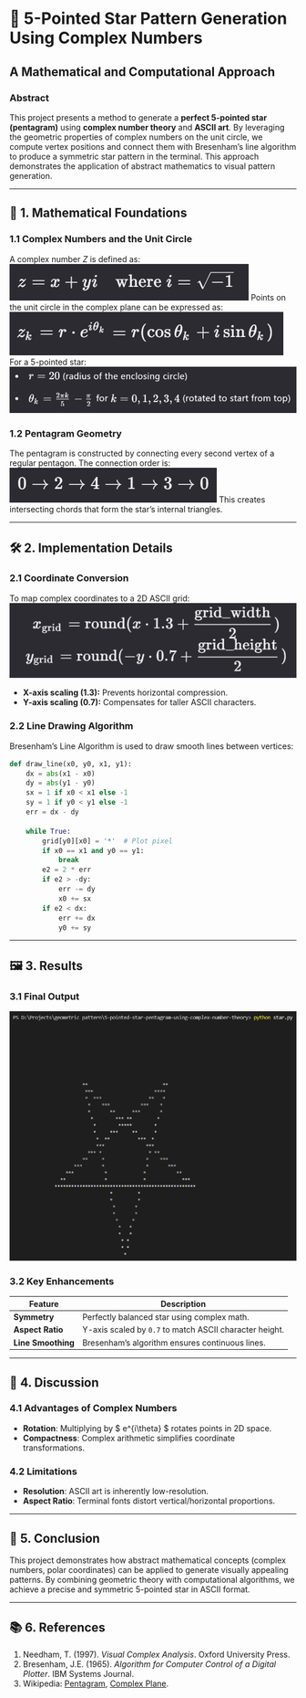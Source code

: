 # 🌟 5-Pointed Star Pattern Generation Using Complex Numbers  
## A Mathematical and Computational Approach  

### Abstract  
This project presents a method to generate a **perfect 5-pointed star (pentagram)** using **complex number theory** and **ASCII art**. By leveraging the geometric properties of complex numbers on the unit circle, we compute vertex positions and connect them with Bresenham’s line algorithm to produce a symmetric star pattern in the terminal. This approach demonstrates the application of abstract mathematics to visual pattern generation.

---

## 🧮 1. Mathematical Foundations  

### 1.1 Complex Numbers and the Unit Circle  
A complex number *Z* is defined as:  
![alt text](image-1.png) 
Points on the unit circle in the complex plane can be expressed as:  
![alt text](image-2.png) 
For a 5-pointed star:  
![alt text](image-3.png)

### 1.2 Pentagram Geometry  
The pentagram is constructed by connecting every second vertex of a regular pentagon. The connection order is:  
![alt text](image-4.png) 
This creates intersecting chords that form the star’s internal triangles.

---

## 🛠️ 2. Implementation Details  

### 2.1 Coordinate Conversion  
To map complex coordinates to a 2D ASCII grid:  
![alt text](image-5.png) 
- **X-axis scaling (1.3):** Prevents horizontal compression.  
- **Y-axis scaling (0.7):** Compensates for taller ASCII characters.  

### 2.2 Line Drawing Algorithm  
Bresenham’s Line Algorithm is used to draw smooth lines between vertices:  
```python
def draw_line(x0, y0, x1, y1):
    dx = abs(x1 - x0)
    dy = abs(y1 - y0)
    sx = 1 if x0 < x1 else -1
    sy = 1 if y0 < y1 else -1
    err = dx - dy

    while True:
        grid[y0][x0] = '*'  # Plot pixel
        if x0 == x1 and y0 == y1:
            break
        e2 = 2 * err
        if e2 > -dy:
            err -= dy
            x0 += sx
        if e2 < dx:
            err += dx
            y0 += sy
```

---

## 🖼️ 3. Results  

### 3.1 Final Output  
![alt text](image-6.png)

### 3.2 Key Enhancements  
| Feature | Description |
|--------|-------------|
| **Symmetry** | Perfectly balanced star using complex math. |
| **Aspect Ratio** | Y-axis scaled by `0.7` to match ASCII character height. |
| **Line Smoothing** | Bresenham’s algorithm ensures continuous lines. |

---

## 📌 4. Discussion  

### 4.1 Advantages of Complex Numbers  
- **Rotation**: Multiplying by $ e^{i\theta} $ rotates points in 2D space.  
- **Compactness**: Complex arithmetic simplifies coordinate transformations.  

### 4.2 Limitations  
- **Resolution**: ASCII art is inherently low-resolution.  
- **Aspect Ratio**: Terminal fonts distort vertical/horizontal proportions.  

---

## 🚀 5. Conclusion  

This project demonstrates how abstract mathematical concepts (complex numbers, polar coordinates) can be applied to generate visually appealing patterns. By combining geometric theory with computational algorithms, we achieve a precise and symmetric 5-pointed star in ASCII format.

---

## 📚 6. References  
1. Needham, T. (1997). *Visual Complex Analysis*. Oxford University Press.  
2. Bresenham, J.E. (1965). *Algorithm for Computer Control of a Digital Plotter*. IBM Systems Journal.  
3. Wikipedia: [Pentagram](https://en.wikipedia.org/wiki/Pentagram), [Complex Plane](https://en.wikipedia.org/wiki/Complex_plane).  

